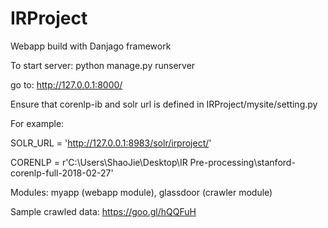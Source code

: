 # IRProject

Webapp build with Danjago framework

To start server:
python manage.py runserver

go to: 
http://127.0.0.1:8000/

Ensure that corenlp-ib and solr url is defined in IRProject/mysite/setting.py


For example:

SOLR_URL = 'http://127.0.0.1:8983/solr/irproject/'

CORENLP = r'C:\Users\ShaoJie\Desktop\IR Pre-processing\stanford-corenlp-full-2018-02-27'


Modules:
myapp  (webapp module),
glassdoor  (crawler module)

Sample crawled data: https://goo.gl/hQQFuH

